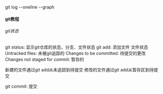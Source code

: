 git log --oneline --graph


#### git教程

###### git状态
git status: 显示git仓库的状态，分支、文件状态
git add: 添加文件
文件状态
Untracked files: 未被git追踪的
Changes to be committed: 待提交的更改 
Changes not staged for commit: 暂存的

新建的文件通过git add从未追踪到待提交
修改的文件通过git add从暂存区到待提交

git commit: 提交

